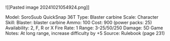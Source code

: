 ![[Pasted image 20241021054924.png]]


Model: SoroSuub QuickSnap 36T
Type: Blaster carbine
Scale: Character
Skill: Blaster: blaster carbine
Ammo: 100
Cost: 900 (power packs: 25)
Availability: 2, F, R or X
Fire Rate: 1
Range: 3-25/50/250
Damage: 5D
Game Notes: At long range, increase difficulty by +5
Source: Rulebook (page 231)